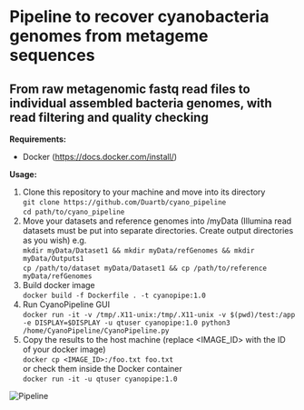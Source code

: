 # Pipeline to recover cyanobacteria genomes from metageme sequences
## From raw metagenomic fastq read files to individual assembled bacteria genomes, with read filtering and quality checking

**Requirements:**
- Docker (https://docs.docker.com/install/)

**Usage:**

1. Clone this repository to your machine and move into its directory \
```git clone https://github.com/Duartb/cyano_pipeline``` \
```cd path/to/cyano_pipeline```
2. Move your datasets and reference genomes into /myData (Illumina read datasets must be put into separate directories. Create output directories as you wish) e.g. \
```mkdir myData/Dataset1 && mkdir myData/refGenomes && mkdir myData/Outputs1``` \
```cp /path/to/dataset myData/Dataset1 && cp /path/to/reference myData/refGenomes```
3. Build docker image \
```docker build -f Dockerfile . -t cyanopipe:1.0```
4. Run CyanoPipeline GUI \
```docker run -it -v /tmp/.X11-unix:/tmp/.X11-unix -v $(pwd)/test:/app -e DISPLAY=$DISPLAY -u qtuser cyanopipe:1.0 python3 /home/CyanoPipeline/CyanoPipeline.py ```
5. Copy the results to the host machine (replace <IMAGE_ID> with the ID of your docker image) \
```docker cp <IMAGE_ID>:/foo.txt foo.txt``` \
or check them inside the Docker container \
```docker run -it -u qtuser cyanopipe:1.0```


![Pipeline](/resources/pipeline_flow.png?raw=true "CyanoPipe")
